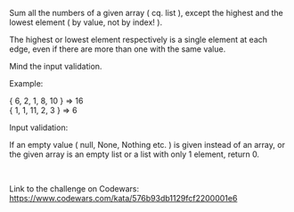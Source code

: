 Sum all the numbers of a given array ( cq. list ), except the highest and the lowest element ( by value, not by index! ).

The highest or lowest element respectively is a single element at each edge, even if there are more than one with the same value.

Mind the input validation.

Example: <br>

{ 6, 2, 1, 8, 10 } => 16 <br>
{ 1, 1, 11, 2, 3 } => 6

Input validation: <br>

If an empty value ( null, None, Nothing etc. ) is given instead of an array, or the given array is an empty list or a list with only 1 element, return 0.

<br>

Link to the challenge on Codewars:<br> 
https://www.codewars.com/kata/576b93db1129fcf2200001e6
